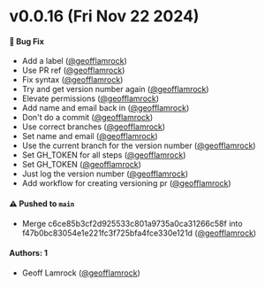 # v0.0.16 (Fri Nov 22 2024)

#### 🐛 Bug Fix

- Add a label ([@geofflamrock](https://github.com/geofflamrock))
- Use PR ref ([@geofflamrock](https://github.com/geofflamrock))
- Fix syntax ([@geofflamrock](https://github.com/geofflamrock))
- Try and get version number again ([@geofflamrock](https://github.com/geofflamrock))
- Elevate permissions ([@geofflamrock](https://github.com/geofflamrock))
- Add name and email back in ([@geofflamrock](https://github.com/geofflamrock))
- Don't do a commit ([@geofflamrock](https://github.com/geofflamrock))
- Use correct branches ([@geofflamrock](https://github.com/geofflamrock))
- Set name and email ([@geofflamrock](https://github.com/geofflamrock))
- Use the current branch for the version number ([@geofflamrock](https://github.com/geofflamrock))
- Set GH_TOKEN for all steps ([@geofflamrock](https://github.com/geofflamrock))
- Set GH_TOKEN ([@geofflamrock](https://github.com/geofflamrock))
- Just log the version number ([@geofflamrock](https://github.com/geofflamrock))
- Add workflow for creating versioning pr ([@geofflamrock](https://github.com/geofflamrock))

#### ⚠️ Pushed to `main`

- Merge c6ce85b3cf2d925533c801a9735a0ca31266c58f into f47b0bc83054e1e221fc3f725bfa4fce330e121d ([@geofflamrock](https://github.com/geofflamrock))

#### Authors: 1

- Geoff Lamrock ([@geofflamrock](https://github.com/geofflamrock))

